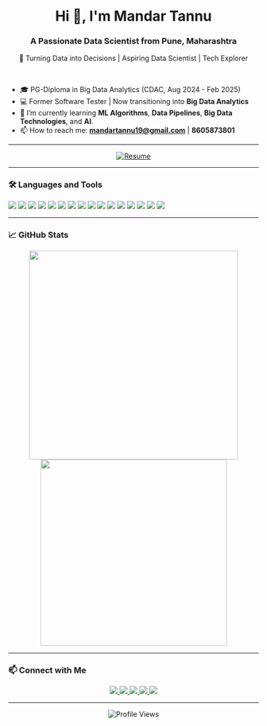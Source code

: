 <h1 align="center">Hi 👋, I'm Mandar Tannu</h1>

<h3 align="center">A Passionate Data Scientist from Pune, Maharashtra</h3>

<p align="center">
  🎯 Turning Data into Decisions | Aspiring Data Scientist | Tech Explorer
</p>

<br/>

- 🎓 PG-Diploma in Big Data Analytics (CDAC, Aug 2024 - Feb 2025)  
- 💻 Former Software Tester | Now transitioning into **Big Data Analytics**  
- 🌱 I’m currently learning **ML Algorithms**, **Data Pipelines**, **Big Data Technologies**, and **AI**.  
- 📫 How to reach me: **mandartannu19@gmail.com** | **8605873801**

---

<p align="center">
  <a href="https://drive.google.com/file/d/1sCEpfmZLHvjc5ToaBjm9aFVcKpV0A0hU/view?usp=sharing" target="_blank">
    <img src="https://img.shields.io/badge/Resume-Click%20Here-blue" alt="Resume" />
  </a>
</p>

---

### 🛠️ Languages and Tools
<p align="left"> 
  <img src="https://img.shields.io/badge/Python-3776AB?style=for-the-badge&logo=python&logoColor=white"/>
  <img src="https://img.shields.io/badge/SQL-CC2927?style=for-the-badge&logo=postgresql&logoColor=white"/>
  <img src="https://img.shields.io/badge/Apache%20Spark-E25A1C?style=for-the-badge&logo=apachespark&logoColor=white"/>
  <img src="https://img.shields.io/badge/Hadoop-66CCFF?style=for-the-badge&logo=apachehadoop&logoColor=white"/>
  <img src="https://img.shields.io/badge/Machine%20Learning-FF6F00?style=for-the-badge&logo=scikit-learn&logoColor=white"/>
  <img src="https://img.shields.io/badge/Pandas-150458?style=for-the-badge&logo=pandas&logoColor=white"/>
  <img src="https://img.shields.io/badge/NumPy-013243?style=for-the-badge&logo=numpy&logoColor=white"/>
  <img src="https://img.shields.io/badge/AWS-232F3E?style=for-the-badge&logo=amazonaws&logoColor=white"/>
  <img src="https://img.shields.io/badge/Tableau-E97627?style=for-the-badge&logo=tableau&logoColor=white"/>
  <img src="https://img.shields.io/badge/Java-007396?style=for-the-badge&logo=java&logoColor=white"/>
  <img src="https://img.shields.io/badge/Windows-0078D6?style=for-the-badge&logo=windows&logoColor=white"/>
  <img src="https://img.shields.io/badge/Linux-FCC624?style=for-the-badge&logo=linux&logoColor=black"/>
  <img src="https://img.shields.io/badge/Git-F05032?style=for-the-badge&logo=git&logoColor=white"/>
  <img src="https://img.shields.io/badge/GitHub-181717?style=for-the-badge&logo=github&logoColor=white"/>
  <img src="https://img.shields.io/badge/Selenium-43B02A?style=for-the-badge&logo=selenium&logoColor=white"/>
  <img src="https://img.shields.io/badge/Jira-0052CC?style=for-the-badge&logo=jira&logoColor=white"/>
</p>

---

### 📈 GitHub Stats
<p align="center">
  <img src="https://github-readme-stats.vercel.app/api?username=Mandar-Tannu&show_icons=true&theme=github_dark" width="420"/>
  <img src="https://github-readme-stats.vercel.app/api/top-langs/?username=Mandar-Tannu&layout=compact&theme=github_dark" width="375"/>
</p>

---

### 📫 Connect with Me
<p align="center">
  <a href="https://www.linkedin.com/in/mandartannu" target="_blank">
    <img src="https://img.shields.io/badge/LinkedIn-0A66C2?style=for-the-badge&logo=linkedin&logoColor=white"/>
  </a>
  <a href="https://github.com/Mandar-Tannu" target="_blank">
    <img src="https://img.shields.io/badge/GitHub-000000?style=for-the-badge&logo=github&logoColor=white"/>
  </a>
  <a href="https://leetcode.com/u/mandartannu/" target="_blank">
    <img src="https://img.shields.io/badge/LeetCode-FFA116?style=for-the-badge&logo=leetcode&logoColor=black"/>
  </a>
  <a href="https://www.hackerrank.com/profile/mandartannu19" target="_blank">
    <img src="https://img.shields.io/badge/HackerRank-2EC866?style=for-the-badge&logo=hackerrank&logoColor=white"/>
  </a>
  <a href="mailto:mandartannu19@gmail.com">
    <img src="https://img.shields.io/badge/Email-D14836?style=for-the-badge&logo=gmail&logoColor=white"/>
  </a>
</p>

---

<p align="center">
  <img src="https://komarev.com/ghpvc/?username=Mandar-Tannu&color=blue" alt="Profile Views" />
</p>
